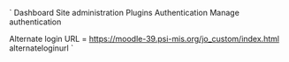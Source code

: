 
`
Dashboard
Site administration
Plugins
Authentication
Manage authentication

Alternate login URL = https://moodle-39.psi-mis.org/jo_custom/index.html
alternateloginurl
`